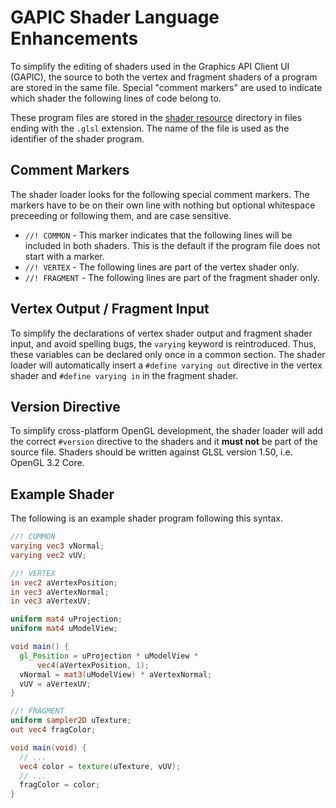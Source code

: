 # GAPIC Shader Language Enhancements

To simplify the editing of shaders used in the Graphics API Client UI (GAPIC),
the source to both the vertex and fragment shaders of a program are stored in
the same file. Special "comment markers" are used to indicate which shader the
following lines of code belong to.

These program files are stored in the
[shader resource](https://github.com/google/agi/tree/master/gapic/res/shaders)
directory in files ending with the ```.glsl``` extension. The name of the file
is used as the identifier of the shader program.

## Comment Markers

The shader loader looks for the following special comment markers. The markers
have to be on their own line with nothing but optional whitespace preceeding or
following them, and are case sensitive.

 * ```//! COMMON``` - This marker indicates that the following lines will be
included in both shaders. This is the default if the program file does not start
with a marker.
 * ```//! VERTEX``` - The following lines are part of the vertex shader only.
 * ```//! FRAGMENT``` - The following lines are part of the fragment shader
only.

## Vertex Output / Fragment Input

To simplify the declarations of vertex shader output and fragment shader input,
and avoid spelling bugs, the ```varying``` keyword is reintroduced. Thus, these
variables can be declared only once in a common section. The shader loader will
automatically insert a ```#define varying out``` directive in the vertex shader
and ```#define varying in``` in the fragment shader.

## Version Directive

To simplify cross-platform OpenGL development, the shader loader will add the
correct ```#version``` directive to the shaders and it **must not** be part of
the source file. Shaders should be written against GLSL version 1.50, i.e.
OpenGL 3.2 Core.

## Example Shader

The following is an example shader program following this syntax.

```glsl
//! COMMON
varying vec3 vNormal;
varying vec2 vUV;

//! VERTEX
in vec2 aVertexPosition;
in vec3 aVertexNormal;
in vec3 aVertexUV;

uniform mat4 uProjection;
uniform mat4 uModelView;

void main() {
  gl_Position = uProjection * uModelView *
      vec4(aVertexPosition, 1);
  vNormal = mat3(uModelView) * aVertexNormal;
  vUV = aVertexUV;
}

//! FRAGMENT
uniform sampler2D uTexture;
out vec4 fragColor;

void main(void) {
  // ...
  vec4 color = texture(uTexture, vUV);
  // ...
  fragColor = color;
}
```
